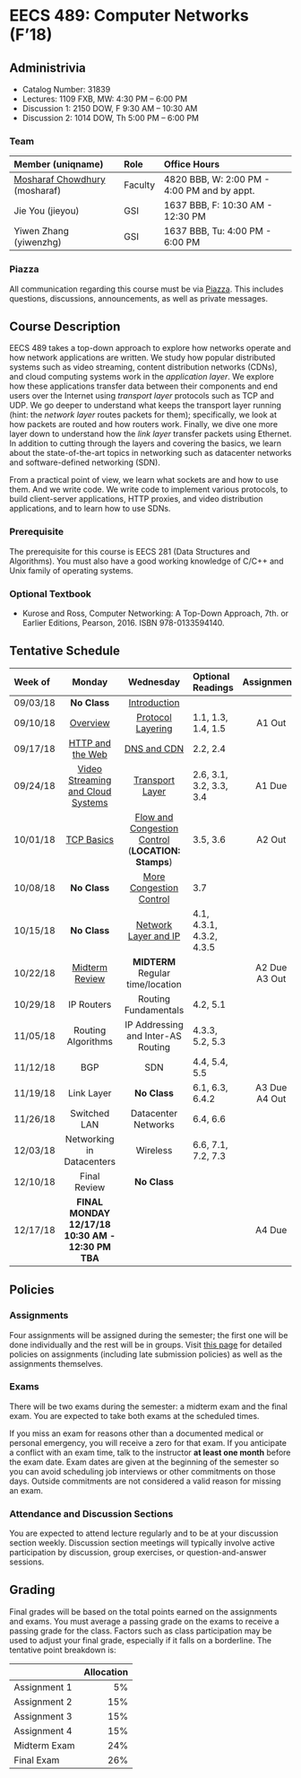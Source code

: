 # EECS 489: Computer Networks (F’18)

## Administrivia
 - Catalog Number: 31839
 - Lectures: 1109 FXB, MW: 4:30 PM – 6:00 PM
 - Discussion 1: 2150 DOW, F 9:30 AM – 10:30 AM
 - Discussion 2: 1014 DOW, Th 5:00 PM – 6:00 PM

### Team

| Member (uniqname) | Role | Office Hours |
| :---------------- | :--- | :----------- |
| [Mosharaf Chowdhury](http://www.mosharaf.com/) (mosharaf) | Faculty | 4820 BBB, W: 2:00 PM - 4:00 PM and by appt.
| Jie You (jieyou) | GSI | 1637 BBB, F: 10:30 AM - 12:30 PM |
| Yiwen Zhang (yiwenzhg) | GSI | 1637 BBB, Tu: 4:00 PM - 6:00 PM |

### Piazza
All communication regarding this course must be via [Piazza](https://piazza.com/umich/fall2018/eecs489/). 
This includes questions, discussions, announcements, as well as private messages.

## Course Description
EECS 489 takes a top-down approach to explore how networks operate and how network applications are written. 
We study how popular distributed systems such as video streaming, content distribution networks (CDNs), and cloud computing systems work in the *application layer*.
We explore how these applications transfer data between their components and end users over the Internet using *transport layer* protocols such as TCP and UDP.
We go deeper to understand what keeps the transport layer running (hint: the *network layer* routes packets for them); specifically, we look at how packets are routed and how routers work.
Finally, we dive one more layer down to understand how the *link layer* transfer packets using Ethernet.
In addition to cutting through the layers and covering the basics, we learn about the state-of-the-art topics in networking such as datacenter networks and software-defined networking (SDN). 

From a practical point of view, we learn what sockets are and how to use them. 
And we write code. 
We write code to implement various protocols, to build client-server applications, HTTP proxies, and video distribution applications, and to learn how to use SDNs.

### Prerequisite

The prerequisite for this course is EECS 281 (Data Structures and Algorithms). 
You must also have a good working knowledge of C/C++ and Unix family of operating systems.

### Optional Textbook

- Kurose and Ross, Computer Networking: A Top-Down Approach, 7th. or Earlier Editions, Pearson, 2016. ISBN 978-0133594140.

## Tentative Schedule

| Week of  | Monday | Wednesday | Optional Readings | Assignments
|:---------|:------:|:---------:|:------------------|:----------:
| 09/03/18 | **No Class** | [Introduction](Slides/090518.pptx) | 
| 09/10/18 | [Overview](Slides/091018.pptx) | [Protocol Layering](Slides/091218.pptx) | 1.1, 1.3, 1.4, 1.5 | A1 Out
| 09/17/18 | [HTTP and the Web](Slides/091718.pptx) | [DNS and CDN](Slides/091918.pptx) | 2.2, 2.4
| 09/24/18 | [Video Streaming and Cloud Systems](Slides/092418.pptx) | [Transport Layer](Slides/092618.pptx) | 2.6, 3.1, 3.2, 3.3, 3.4 | A1 Due
| 10/01/18 | [TCP Basics](Slides/100118.pptx) | [Flow and Congestion Control](Slides/100318.pptx) <br> (**LOCATION: Stamps**) | 3.5, 3.6 | A2 Out
| 10/08/18 | **No Class** | [More Congestion Control](Slides/101018.pptx) | 3.7
| 10/15/18 | **No Class** | [Network Layer and IP](Slides/101718.pptx) | 4.1, 4.3.1, 4.3.2, 4.3.5
| 10/22/18 | [Midterm Review](Slides/102218.pptx) | **MIDTERM** <br> Regular time/location | | A2 Due<br>A3 Out
| 10/29/18 | IP Routers | Routing Fundamentals | 4.2, 5.1 | 
| 11/05/18 | Routing Algorithms | IP Addressing and Inter-AS Routing | 4.3.3, 5.2, 5.3
| 11/12/18 | BGP | SDN | 4.4, 5.4, 5.5
| 11/19/18 | Link Layer | **No Class** | 6.1, 6.3, 6.4.2 | A3 Due<br>A4 Out
| 11/26/18 | Switched LAN | Datacenter Networks | 6.4, 6.6
| 12/03/18 | Networking in Datacenters | Wireless | 6.6, 7.1, 7.2, 7.3
| 12/10/18 | Final Review | **No Class** | 
| 12/17/18 | **FINAL <br> MONDAY 12/17/18 <br> 10:30 AM - 12:30 PM <br> TBA** | | | A4 Due

## Policies

### Assignments
Four assignments will be assigned during the semester; the first one will be done individually and the rest will be in groups.
Visit [this page](Assignments) for detailed policies on assignments (including late submission policies) as well as the assignments themselves. 

### Exams
There will be two exams during the semester: a midterm exam and the final exam. 
You are expected to take both exams at the scheduled times. 

If you miss an exam for reasons other than a documented medical or personal emergency, you will receive a zero for that exam. 
If you anticipate a conflict with an exam time, talk to the instructor **at least one month** before the exam date. 
Exam dates are given at the beginning of the semester so you can avoid scheduling job interviews or other commitments on those days. 
Outside commitments are not considered a valid reason for missing an exam.

### Attendance and Discussion Sections
You are expected to attend lecture regularly and to be at your discussion section weekly. 
Discussion section meetings will typically involve active participation by discussion, group exercises, or question-and-answer sessions.

## Grading
Final grades will be based on the total points earned on the assignments and exams. 
You must average a passing grade on the exams to receive a passing grade for the class. 
Factors such as class participation may be used to adjust your final grade, especially if it falls on a borderline. 
The tentative point breakdown is:

|              | Allocation 
| -------------| ----------:
| Assignment 1 |  5%        
| Assignment 2 | 15%        
| Assignment 3 | 15%        
| Assignment 4 | 15%        
| Midterm Exam | 24%        
| Final Exam   | 26%        
